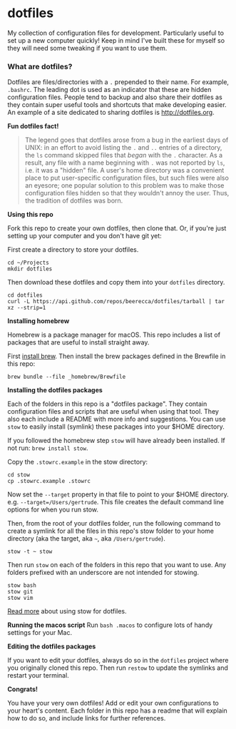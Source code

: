 # dotfiles

My collection of configuration files for development. Particularly useful to set up a new computer quickly! Keep in mind I've built these for myself so they will need some tweaking if you want to use them.

### What are dotfiles?

Dotfiles are files/directories with a `.` prepended to their name. For example, `.bashrc`. The leading dot is used as an indicator that these are hidden configuration files. People tend to backup and also share their dotfiles as they contain super useful tools and shortcuts that make developing easier. An example of a site dedicated to sharing dotfiles is <http://dotfiles.org>.

**Fun dotfiles fact!**

> The legend goes that dotfiles arose from a bug in the earliest days of UNIX: in an effort to avoid listing the `.` and `..` entries of a directory, the `ls` command skipped files that _began_ with the `.` character. As a result, any file with a name beginning with `.` was not reported by `ls`, i.e. it was a "hidden" file. A user's home directory was a convenient place to put user-specific configuration files, but such files were also an eyesore; one popular solution to this problem was to make those configuration files hidden so that they wouldn't annoy the user. Thus, the tradition of dotfiles was born.

**Using this repo**

Fork this repo to create your own dotfiles, then clone that. Or, if you're just setting up your computer and you don't have git yet:

First create a directory to store your dotfiles.

```
cd ~/Projects
mkdir dotfiles
```

Then download these dotfiles and copy them into your `dotfiles` directory.

```
cd dotfiles
curl -L https://api.github.com/repos/beerecca/dotfiles/tarball | tar xz --strip=1
```

**Installing homebrew**

Homebrew is a package manager for macOS. This repo includes a list of packages that are useful to install straight away.

First [install brew](<(https://brew.sh/)>). Then install the brew packages defined in the Brewfile in this repo:

```
brew bundle --file _homebrew/Brewfile
```

**Installing the dotfiles packages**

Each of the folders in this repo is a "dotfiles package". They contain configuration files and scripts that are useful when using that tool. They also each include a README with more info and suggestions. You can use `stow` to easily install (symlink) these packages into your \$HOME directory.

If you followed the homebrew step `stow` will have already been installed. If not run: `brew install stow`.

Copy the `.stowrc.example` in the stow directory:

```
cd stow
cp .stowrc.example .stowrc
```

Now set the `--target` property in that file to point to your \$HOME directory. e.g. `--target=/Users/gertrude`. This file creates the default command line options for when you run stow.

Then, from the root of your dotfiles folder, run the following command to create a symlink for all the files in this repo's stow folder to your home directory (aka the target, aka `~`, aka `/Users/gertrude`).

```
stow -t ~ stow
```

Then run `stow` on each of the folders in this repo that you want to use. Any folders prefixed with an underscore are not intended for stowing.

```
stow bash
stow git
stow vim
```

[Read more](https://alexpearce.me/2016/02/managing-dotfiles-with-stow/) about using stow for dotfiles.

**Running the macos script**
Run `bash .macos` to configure lots of handy settings for your Mac.

**Editing the dotfiles packages**

If you want to edit your dotfiles, always do so in the `dotfiles` project where you originally cloned this repo. Then run `restow` to update the symlinks and restart your terminal.

**Congrats!**

You have your very own dotfiles! Add or edit your own configurations to your heart's content. Each folder in this repo has a readme that will explain how to do so, and include links for further references.
